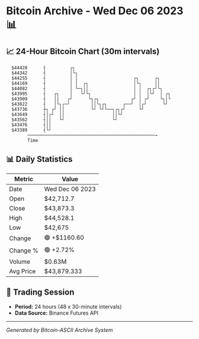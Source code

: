 # Bitcoin Archive - Wed Dec 06 2023 📊

## 📈 24-Hour Bitcoin Chart (30m intervals)

```
  $44428      ┤         ┌┐                                     
  $44342      ┤         │└┐                                    
  $44255      ┤         │ │                     ┌┐      ┌┐     
  $44169      ┤         │ │  ┌┐                 │└┐     ││     
  $44082      ┤         │ └─┐││                 │ │  ┌┐┌┘└┐    
  $43995      ┤   ┌┐    │   └┘└┐                │ │  │└┘  │ ┌┐ 
  $43909      ┤   ││   ┌┘      └┐┌┐            ┌┘ │ ┌┘    └┐│└ 
  $43822      ┤   │└┐┌─┘        ││└┐┌┐      ┌──┘  │┌┘      └┘  
  $43736      ┼┐ ┌┘ ││          └┘ └┘└──┐┌┐┌┘     └┘           
  $43649      ┤│┌┘  ││                  ││└┘                   
  $43562      ┤││   └┘                  └┘                     
  $43476      ┤││                                              
  $43389      ┤└┘                                              
        ────────────────────────────────────────────────→
        Time
```

## 📊 Daily Statistics

| Metric | Value |
|--------|-------|
| Date | Wed Dec 06 2023 |
| Open | $42,712.7 |
| Close | $43,873.3 |
| High | $44,528.1 |
| Low | $42,675 |
| Change | 🟢 +$1160.60 |
| Change % | 🟢 +2.72% |
| Volume | $0.63M |
| Avg Price | $43,879.333 |

## 📅 Trading Session

- **Period:** 24 hours (48 x 30-minute intervals)
- **Data Source:** Binance Futures API

---
*Generated by Bitcoin-ASCII Archive System*
